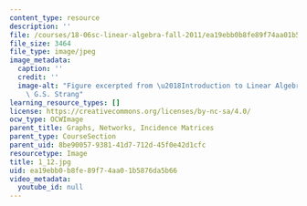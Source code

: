 ```yaml
---
content_type: resource
description: ''
file: /courses/18-06sc-linear-algebra-fall-2011/ea19ebb0b8fe89f74aa01b5876da5b66_1_12.jpg
file_size: 3464
file_type: image/jpeg
image_metadata:
  caption: ''
  credit: ''
  image-alt: "Figure excerpted from \u2018Introduction to Linear Algebra\u2019 by\
    \ G.S. Strang"
learning_resource_types: []
license: https://creativecommons.org/licenses/by-nc-sa/4.0/
ocw_type: OCWImage
parent_title: Graphs, Networks, Incidence Matrices
parent_type: CourseSection
parent_uid: 8be90057-9381-41d7-712d-45f0e42d1cfc
resourcetype: Image
title: 1_12.jpg
uid: ea19ebb0-b8fe-89f7-4aa0-1b5876da5b66
video_metadata:
  youtube_id: null
---
```

